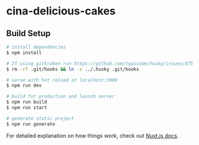 # cina-delicious-cakes

## Build Setup

```bash
# install dependencies
$ npm install

# If using gitkraken run https://github.com/typicode/husky/issues/875
$ rm -rf .git/hooks && ln -s ../.husky .git/hooks

# serve with hot reload at localhost:3000
$ npm run dev

# build for production and launch server
$ npm run build
$ npm run start

# generate static project
$ npm run generate
```

For detailed explanation on how things work, check out [Nuxt.js docs](https://nuxtjs.org).
